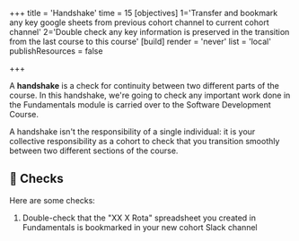 +++
title = 'Handshake'
time = 15
[objectives]
    1='Transfer and bookmark any key google sheets from previous cohort channel to current cohort channel'
    2='Double check any key information is preserved in the transition from the last course to this course'
[build]
  render = 'never'
  list = 'local'
  publishResources = false

+++

A **handshake** is a check for continuity between two different parts of the course. In this handshake, we're going to check any important work done in the Fundamentals module is carried over to the Software Development Course.

A handshake isn't the responsibility of a single individual: it is your collective responsibility as a cohort to check that you transition smoothly between two different sections of the course.

## 📝 Checks

Here are some checks:

1. Double-check that the "XX X Rota" spreadsheet you created in Fundamentals is bookmarked in your new cohort Slack channel
